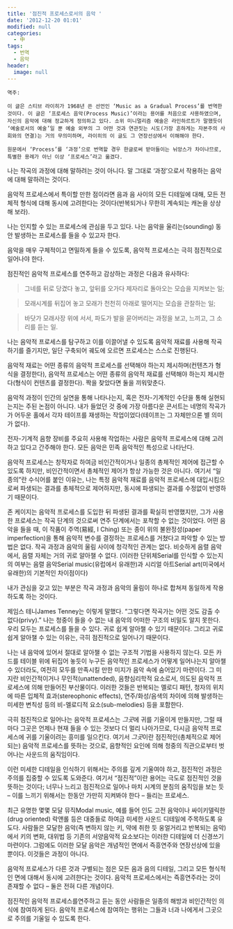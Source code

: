 ```yaml
---
title: '점진적 프로세스로서의 음악 '
date: '2012-12-20 01:01'
modified: null
categories:
  - 中
tags:
  - 번역
  - 음악
header:
  image: null
---
```


```
역주:

이 글은 스티브 라이히가 1968년 쓴 선언인 ‘Music as a Gradual Process’를 번역한 것이다. 이 글은 ‘프로세스 음악(Process Music)’이라는 용어를 처음으로 사용하였으며, 자신의 음악에 대해 정교하게 정의하고 있다. 소위 미니멀리즘 예술은 라인하르트가 말했듯이 ‘예술로서의 예술’일 뿐 예술 외부의 그 어떤 것과 연관짓는 시도(가장 흔하게는 자본주의 사회와의 연결)는 거의 무의미하며, 라이히의 이 글도 그 연장선상에서 이해해야 한다.

원문에서 ‘Process’를 ‘과정’으로 번역할 경우 한글로써 받아들이는 뉘앙스가 차이나므로, 특별한 용례가 아닌 이상 ‘프로세스’라고 옮겼다.
```

나는 작곡의 과정에 대해 말하려는 것이 아니다. 말 그대로 ‘과정’으로서 작용하는 음악에 대해 말하려는 것이다.

음악적 프로세스에서 특이할 만한 점이라면 음과 음 사이의 모든 디테일에 대해, 모든 전체적 형식에 대해 동시에 고려한다는 것이다(반복되거나 무한히 계속되는 캐논을 상상해 보라).

나는 인지할 수 있는 프로세스에 관심을 두고 있다. 나는 음악을 울리는(sounding) 동안 발생하는 프로세스를 들을 수 있고자 한다.

음악을 매우 구체적이고 면밀하게 들을 수 있도록, 음악적 프로세스는 극히 점진적으로 일어나야 한다.

점진적인 음악적 프로세스를 연주하고 감상하는 과정은 다음과 유사하다:

> 그네를 뒤로 당겼다 놓고, 앞뒤를 오가다 제자리로 돌아오는 모습을 지켜보는 일;

> 모래시계를 뒤집어 놓고 모래가 천천히 아래로 떨어지는 모습을 관찰하는 일;

> 바닷가 모래사장 위에 서서, 파도가 발을 묻어버리는 과정을 보고, 느끼고, 그 소리를 듣는 일.

나는 음악적 프로세스를 탐구하고 이를 이끌어낼 수 있도록 음악적 재료를 사용해 작곡하기를 즐기지만, 일단 구축되어 궤도에 오르면 프로세스는 스스로 진행된다.

음악적 재료는 어떤 종류의 음악적 프로세스를 선택해야 하는지 제시하며(컨텐츠가 형식을 결정한다), 음악적 프로세스는 어떤 종류의 음악적 재료를 선택해야 하는지 제시한다(형식이 컨텐츠를 결정한다). 짝을 찾았다면 둘을 끼워맞춘다.

음악적 과정이 인간의 실연을 통해 나타나는지, 혹은 전자-기계적인 수단을 통해 실현되는지는 주된 논점이 아니다. 내가 들었던 것 중에 가장 아름다운 콘서트는 네명의 작곡가가 어두운 홀에서 각자 테이프를 재생하는 작업이었다(테이프는 그 자체만으론 별 의미가 없다).

전자-기계적 음향 장비를 주요히 사용해 작업하는 사람은 음악적 프로세스에 대해 고려하고 있다고 간주해야 한다. 모든 음악은 민족 음악적인 특성으로 나타난다.

음악적 프로세스는 창작자로 하여금 비인간적이거나 일종의 총체적인 제어에 접근할 수 있도록 하지만, 비인간적이면서 총체적인 제어가 항상 가능한 것은 아니다. 여기서 “일종의”란 수식어를 붙인 이유는, 나는 특정 음악적 재료를 음악적 프로세스에 대입시킴으로써 파생되는 결과를 총체적으로 제어하지만, 동시에 파생되는 결과를 수정없이 반영하기 때문이다.

존 케이지는 음악적 프로세스를 도입한 뒤 파생된 결과를 확실히 반영했지만, 그가 사용한 프로세스는 작곡 단계의 것으로써 연주 단계에서는 포착할 수 없는 것이었다. 어떤 음악을 들을 때, 이 작품이 주역(易經, I Ching) 또는 종이 위의 불완정성(paper imperfection)을 통해 음악적 변수를 결정하는 프로세스를 거쳤다고 파악할 수 있는 방법은 없다. 작곡 과정과 음악의 울림 사이에 청각적인 관계는 없다. 비슷하게 음렬 음악에서, 음렬 자체는 거의 귀로 알아챌 수 없다. (이러한 단위체Serial를 인식할 수 있는지의 여부는 음렬 음악Serial music(유럽에서 유래한)과 시리얼 아트Serial art(미국에서 유래한)의 기본적인 차이점이다)

내가 관심을 갖고 있는 부분은 작곡 과정과 음악의 울림이 하나로 합쳐져 동일하게 작용하도록 하는 것이다.

제임스 테니James Tenney는 이렇게 말했다. “그렇다면 작곡가는 어떤 것도 감출 수 없다(privy).” 나는 청중이 들을 수 없는 내 음악의 어떠한 구조의 비밀도 알지 못한다. 우리 모두는 프로세스를 들을 수 있다. 귀로 쉽게 알아챌 수 있기 때문이다. 그리고 귀로 쉽게 알아챌 수 있는 이유는, 극히 점진적으로 일어나기 때문이다.

나는 내 음악에 있어서 절대로 알아챌 수 없는 구조적 기법을 사용하지 않는다. 모든 카드를 테이블 위에 뒤집어 놓듯이 누구든 음악적인 프로세스가 어떻게 일어나는지 알아챌 수 있더라도, 여전히 모두를 만족시킬 만한 미지가 음악 속에 숨어있기 마련이다. 그 미지란 비인간적이거나 무인적(unattended), 음향심리학적 요소로서, 의도된 음악적 프로세스에 의해 만들어진 부산물이다. 이러한 것들은 반복되는 멜로디 패턴, 청자의 위치에 따른 입체적 효과(stereophonic effects), 연주/화성/음색의 차이에 의해 발생하는 미세한 변칙성 등의 비-멜로디적 요소(sub-melodies) 등을 포함한다.

극히 점진적으로 일어나는 음악적 프로세스는 *그곳*에 귀를 기울이게 만들지만, 그럴 때마다 그곳은 언제나 현재 들을 수 있는 것보다 더 멀리 나아가므로, 다시금 음악적 프로세스에 귀를 기울이려는 흥미를 일으킨다. 여기서 *그곳*이란 점진적인(총체적으로 제어되는) 음악적 프로세스를 뜻하는 것으로, 음향적인 요인에 의해 청중의 직관으로부터 벗어나는 사운드의 움직임이다.

이런 미세한 디테일을 인식하기 위해서는 주의를 깊게 기울여야 하고, 점진적인 과정은 주의를 집중할 수 있도록 도와준다. 여기서 “점진적”이란 용어는 극도로 점진적인 것을 뜻하는 것이다; 너무나 느리고 점진적으로 일어나 마치 시계의 분침의 움직임을 보는 듯 – 이를 느끼기 위해서는 한동안 가만히 지켜봐야 한다 – 들리는 프로세스.

최근 유명한 몇몇 모달 뮤직Modal music, 예를 들어 인도 고전 음악이나 싸이키델릭한(drug oriented) 락앤롤 등은 대중들로 하여금 미세한 사운드 디테일에 주목하도록 유도다. 사람들은 모달한 음악(즉 변하지 않는 키, 약에 취한 듯 웅얼거리고 반복되는 음악)에서 키의 변화, 대위법 등 기존의 서양음악적 요소보다는 이러한 디테일에 더 신경쓰기 마련이다. 그럼에도 이러한 모달 음악은 개념적인 면에서 즉흥연주와 연장선상에 있을 뿐이다. 이것들은 과정이 아니다.

음악적 프로세스가 다른 것과 구별되는 점은 모든 음과 음의 디테일, 그리고 모든 형식적인 면에 대해서 동시에 고려한다는 것이다. 음악적 프로세스에서는 즉흥연주라는 것이 존재할 수 없다 – 둘은 전혀 다른 개념이다.

점진적인 음악적 프로세스를연주하고 듣는 동안 사람들은 일종의 해방과 비인간적인 의식에 참여하게 된다. 음악적 프로세스에 참여하는 행위는 그들과 너과 나에게서 그곳으로 주의를 기울일 수 있도록 한다.
